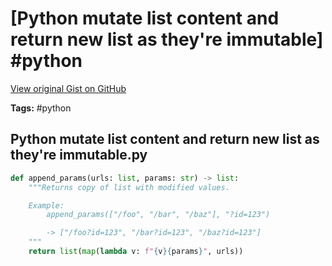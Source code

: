 # [Python mutate list content and return new list as they're immutable] #python

[View original Gist on GitHub](https://gist.github.com/Integralist/70856b480ecb343b85b796d4dd2f9f32)

**Tags:** #python

## Python mutate list content and return new list as they're immutable.py

```python
def append_params(urls: list, params: str) -> list:
    """Returns copy of list with modified values.

    Example:
        append_params(["/foo", "/bar", "/baz"], "?id=123")

		-> ["/foo?id=123", "/bar?id=123", "/baz?id=123"]
    """
    return list(map(lambda v: f"{v}{params}", urls))
```

